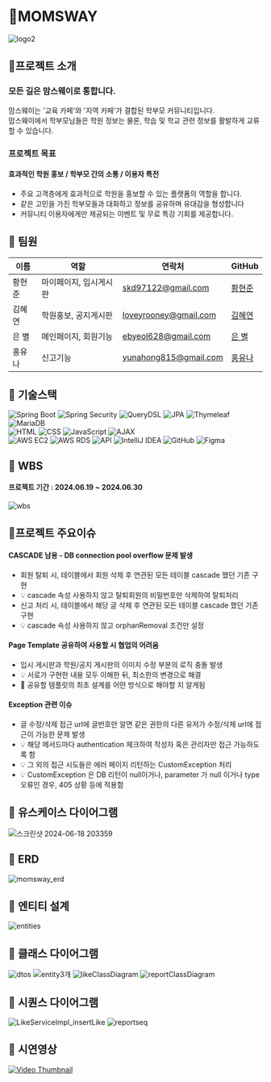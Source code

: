 # 🐸MOMSWAY 
![logo2](https://github.com/skd9712/MomsWay/assets/59557044/307edca9-176f-4fb2-a201-09e618b87297)

## 🐸프로젝트 소개
### 모든 길은 맘스웨이로 통합니다. 

맘스웨이는 '교육 카페'와 '지역 카페'가 결합된 학부모 커뮤니티입니다. <br>
맘스웨이에서 학부모님들은 학원 정보는 물론, 학습 및 학교 관련 정보를 활발하게 교류할 수 있습니다.

###  프로젝트 목표

#### 효과적인 학원 홍보 / 학부모 간의 소통 / 이용자 특전
- 주요 고객층에게 효과적으로 학원을 홍보할 수 있는 플랫폼의 역할을 합니다.
- 같은 고민을 가진 학부모들과 대화하고 정보를 공유하며 유대감을 형성합니다
- 커뮤니티 이용자에게만 제공되는 이벤트 및 무료 특강 기회를 제공합니다.

## 🐸 팀원

| 이름 | 역할 | 연락처 | GitHub |
|------|-----------------------|---------------|---------------|
| 황현준 | 마이페이지, 입시게시판 | skd97122@gmail.com | [황현준](https://github.com/skd9712) |
| 김혜연 | 학원홍보, 공지게시판 | loveyrooney@gmail.com | [김혜연](https://github.com/loveyrooney) |
| 은 별 | 메인페이지, 회원기능 | ebyeol628@gmail.com | [은 별](https://github.com/Agstarr) |
| 홍유나 | 신고기능 | yunahong815@gmail.com | [홍유나](https://github.com/yuyuyu1123) |


## 🐸 기술스택
![Spring Boot](https://img.shields.io/badge/Spring_Boot-6DB33F?style=for-the-badge&logo=spring-boot&logoColor=white)
![Spring Security](https://img.shields.io/badge/Spring_Secyrity-6DB33F?style=for-the-badge&logo=spring-security&logoColor=white)
![QueryDSL](https://img.shields.io/badge/QueryDSL-4E7E5A?style=for-the-badge&logoColor=white)
![JPA](https://img.shields.io/badge/JPA-6DB33F?style=for-the-badge&logo=hibernate&logoColor=white)
![Thymeleaf](https://img.shields.io/badge/Thymeleaf-005F0F?style=for-the-badge&logo=thymeleaf&logoColor=white) 
![MariaDB](https://img.shields.io/badge/MariaDB-003545?style=for-the-badge&logo=mariadb&logoColor=white) <br>
![HTML](https://img.shields.io/badge/HTML5-E34F26?style=for-the-badge&logo=html5&logoColor=white)
![CSS](https://img.shields.io/badge/CSS3-1572B6?style=for-the-badge&logo=css3&logoColor=white)
![JavaScript](https://img.shields.io/badge/JavaScript-F7DF1E?style=for-the-badge&logo=javascript&logoColor=black) 
![AJAX](https://img.shields.io/badge/AJAX-0769AD?style=for-the-badge&logo=ajax&logoColor=white) <br>
![AWS EC2](https://img.shields.io/badge/AWSEC2-FF6F00?style=for-the-badge&logo=amazon-aws&logoColor=white)
![AWS RDS](https://img.shields.io/badge/AWSRDS-FF6F00?style=for-the-badge&logo=amazon-aws&logoColor=white)
![API](https://img.shields.io/badge/API-000000?style=for-the-badge&logo=api&logoColor=white)
![IntelliJ IDEA](https://img.shields.io/badge/IntelliJ_IDEA-000000?style=for-the-badge&logo=intellij-idea&logoColor=white)
![GitHub](https://img.shields.io/badge/GitHub-181717?style=for-the-badge&logo=github&logoColor=white)
![Figma](https://img.shields.io/badge/Figma-F24E1E?style=for-the-badge&logo=figma&logoColor=white)

## 🐸 WBS 
#### 프로젝트 기간 : 2024.06.19 ~ 2024.06.30
![wbs](https://github.com/skd9712/MomsWay/assets/59557044/e28e1ed0-0e43-4c0a-b43d-cbe130d7cb80)

## 🐸프로젝트 주요이슈
#### CASCADE 남용 - DB connection pool overflow 문제 발생

- 회원 탈퇴 시, 테이블에서 회원 삭제 후 연관된 모든 테이블 cascade 했던 기존 구현
- 💡 cascade 속성 사용하지 않고 탈퇴회원의 비밀번호만 삭제하여 탈퇴처리
- 신고 처리 시, 테이블에서 해당 글 삭제 후 연관된 모든 테이블 cascade 했던 기존 구현
- 💡 cascade 속성 사용하지 않고 orphanRemoval 조건만 설정

#### Page Template 공유하여 사용할 시 협업의 어려움

- 입시 게시판과 학원/공지 게시판의 이미지 수정 부분의 로직 충돌 발생
- 💡 서로가 구현한 내용 모두 이해한 뒤, 최소한의 변경으로 해결 
- 📌 공유할 템플릿의 최초 설계를 어떤 방식으로 해야할 지 알게됨

#### Exception 관련 이슈 

- 글 수정/삭제 접근 url에 글번호만 알면 같은 권한의 다른 유저가 수정/삭제 url에 접근이 가능한 문제 발생
- 💡 해당 메서드마다 authentication 체크하여 작성자 혹은 관리자만 접근 가능하도록 함
- 💡 그 외의 접근 시도들은 에러 페이지 리턴하는 CustomException 처리
- 💡 CustomException 은 DB 리턴이 null이거나, parameter 가 null 이거나 type 오류인 경우, 405 상황 등에 적용함

## 🐸 유스케이스 다이어그램
![스크린샷 2024-06-18 203359](https://github.com/skd9712/MomsWay/assets/59557044/5ceed0bd-14d3-445d-bc39-f35002b9ebf5)

## 🐸 ERD
![momsway_erd](https://github.com/skd9712/MomsWay/assets/59557044/d9d76dfe-6103-45d0-b957-f8e82db7f6a2)

## 🐸 엔티티 설계
![entities](https://github.com/skd9712/MomsWay/assets/59557044/b2ffbf88-e542-4ae9-a374-2afc382a7df2)

## 🐸 클래스 다이어그램
![dtos](https://github.com/skd9712/MomsWay/assets/59557044/2ad99b49-c342-4d13-9c45-0d68fd596878)
![entity3개](https://github.com/skd9712/MomsWay/assets/59557044/39803509-2179-4b14-98df-d20f3b336886)
![likeClassDiagram](https://github.com/skd9712/MomsWay/assets/59557044/54dcaea6-4c37-431c-9053-00408c5b6620)
![reportClassDiagram](https://github.com/skd9712/MomsWay/assets/59557044/53d29016-7ed0-49ac-b2af-596c0068f9c7)

## 🐸 시퀀스 다이어그램
![LikeServiceImpl_insertLike](https://github.com/skd9712/MomsWay/assets/59557044/ca01ea36-fcd1-4569-826b-424733fa58a0)
![reportseq](https://github.com/skd9712/MomsWay/assets/59557044/95e4a276-9864-457c-8926-19bc51997bb3)

## 🐸 시연영상
[![Video Thumbnail](https://i.ytimg.com/vi/nCiYZTFm5Nk/hqdefault.jpg)](https://youtu.be/nCiYZTFm5Nk)
